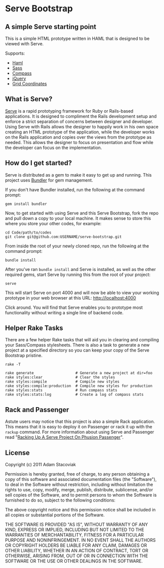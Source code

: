 # Serve Bootstrap

## A simple Serve starting point

This is a simple HTML prototype written in HAML that is designed to be viewed with Serve.

Supports:

* [Haml](http://haml-lang.com/)
* [Sass](http://sass-lang.com/)
* [Compass](https://github.com/chriseppstein/compass)
* [jQuery](http://jquery.com/)
* [Grid Coordinates](https://github.com/adamstac/grid-coordinates)

## What is Serve?

[Serve](https://github.com/jlong/serve) is a rapid prototyping framework for Ruby or Rails-based applications. It is designed to compliment the Rails development setup and enforce a strict separation of concerns between designer and developer. Using Serve with Rails allows the designer to happily work in his own space creating an HTML prototype of the application, while the developer works on the Rails application and copies over the views from the prototype as needed. This allows the designer to focus on presentation and flow while the developer can focus on the implementation.

## How do I get started?

Serve is distributed as a gem to make it easy to get up and running. This project uses [Bundler](http://gembundler.com/) for gem management.

If you don't have Bundler installed, run the following at the command prompt:

    gem install bundler

Now, to get started with using Serve and this Serve Bootstrap, fork the repo and pull down a copy to your local machine. It makes sense to store this where you store your other codes, for example:

    cd Code/path/to/codes
    git clone git@github.com:USERNAME/serve-bootstrap.git

From inside the root of your newly cloned repo, run the following at the command prompt:

    bundle install

After you've ran `bundle install` and Serve is installed, as well as the other required gems, start Serve by running this from the root of your project:

    serve

This will start Serve on port 4000 and will now be able to view your working prototype in your web browser at this URL: [http://localhost:4000](http://localhost:4000)

Click around. You will find that Serve enables you to prototype most functionality without writing a single line of backend code.

## Helper Rake Tasks

There are a few helper Rake tasks that will aid you in clearing and compiling your Sass/Compass stylesheets. There is also a task to generate a new project at a specified directory so you can keep your copy of the Serve Bootstrap pristine.

    rake -T

    rake generate                   # Generate a new project at dir=foo
    rake styles:clear               # Clear the styles
    rake styles:compile             # Compile new styles
    rake styles:compile:production  # Compile new styles for production
    rake styles:stats               # Run compass stats
    rake styles:stats:log           # Create a log of compass stats

## Rack and Passenger

Astute users may notice that this project is also a simple Rack application. This means that it is easy to deploy it on Passenger or rack it up with the `rackup` command. For more information about using Serve and Passenger read "[Racking Up A Serve Project On Phusion Passenger](http://wiseheartdesign.com/articles/2010/05/26/racking-up-a-serve-project-on-phusion-passenger/)".


## License

Copyright (c) 2011 Adam Stacoviak

Permission is hereby granted, free of charge, to any person obtaining a copy of this software and associated documentation files (the "Software"), to deal in the Software without restriction, including without limitation the rights to use, copy, modify, merge, publish, distribute, sublicense, and/or sell copies of the Software, and to permit persons to whom the Software is furnished to do so, subject to the following conditions:

The above copyright notice and this permission notice shall be included in all copies or substantial portions of the Software.

THE SOFTWARE IS PROVIDED "AS IS", WITHOUT WARRANTY OF ANY KIND, EXPRESS OR IMPLIED, INCLUDING BUT NOT LIMITED TO THE WARRANTIES OF MERCHANTABILITY, FITNESS FOR A PARTICULAR PURPOSE AND NONINFRINGEMENT. IN NO EVENT SHALL THE AUTHORS OR COPYRIGHT HOLDERS BE LIABLE FOR ANY CLAIM, DAMAGES OR OTHER LIABILITY, WHETHER IN AN ACTION OF CONTRACT, TORT OR OTHERWISE, ARISING FROM, OUT OF OR IN CONNECTION WITH THE SOFTWARE OR THE USE OR OTHER DEALINGS IN THE SOFTWARE.